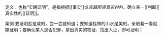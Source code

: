 定义：也称“实践证明”，是指根据[[事实]]或*实践所得真实材料*，确立某一[[判断]]真实性的[[证明]]。

案例
	要证明盐是咸的，尝一尝就知道；要知道桂林的山水是美的，亲眼看一看就能证明；要确认某人是否犯罪，拿出真实的物证、找出人证，即可证明；